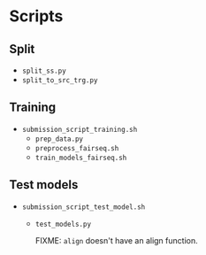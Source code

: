# Scripts

## Split
- `split_ss.py`
- `split_to_src_trg.py`

## Training
- `submission_script_training.sh`
  - `prep_data.py`
  - `preprocess_fairseq.sh`
  - `train_models_fairseq.sh`

## Test models
- `submission_script_test_model.sh`
  - `test_models.py`

    FIXME: `align` doesn't have an align function.

